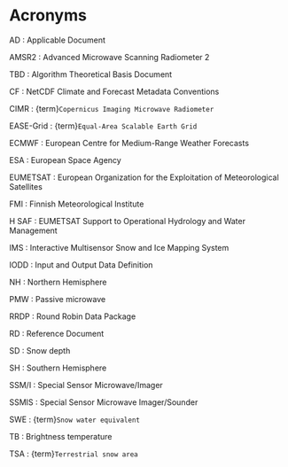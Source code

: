 # Acronyms

AD
: Applicable Document

AMSR2
: Advanced Microwave Scanning Radiometer 2

TBD
: Algorithm Theoretical Basis Document

CF
: NetCDF Climate and Forecast Metadata Conventions

CIMR
: {term}`Copernicus Imaging Microwave Radiometer`

EASE-Grid
: {term}`Equal-Area Scalable Earth Grid`

ECMWF
: European Centre for Medium-Range Weather Forecasts

ESA
: European Space Agency

EUMETSAT
: European Organization for the Exploitation of Meteorological Satellites

FMI
: Finnish Meteorological Institute

H SAF
: EUMETSAT Support to Operational Hydrology and Water Management

IMS
: Interactive Multisensor Snow and Ice Mapping System

IODD
: Input and Output Data Definition

NH
: Northern Hemisphere

PMW
: Passive microwave

RRDP
: Round Robin Data Package

RD
: Reference Document

SD
: Snow depth

SH
: Southern Hemisphere

SSM/I
: Special Sensor Microwave/Imager

SSMIS
: Special Sensor Microwave Imager/Sounder

SWE
: {term}`Snow water equivalent`

TB
: Brightness temperature

TSA
: {term}`Terrestrial snow area`